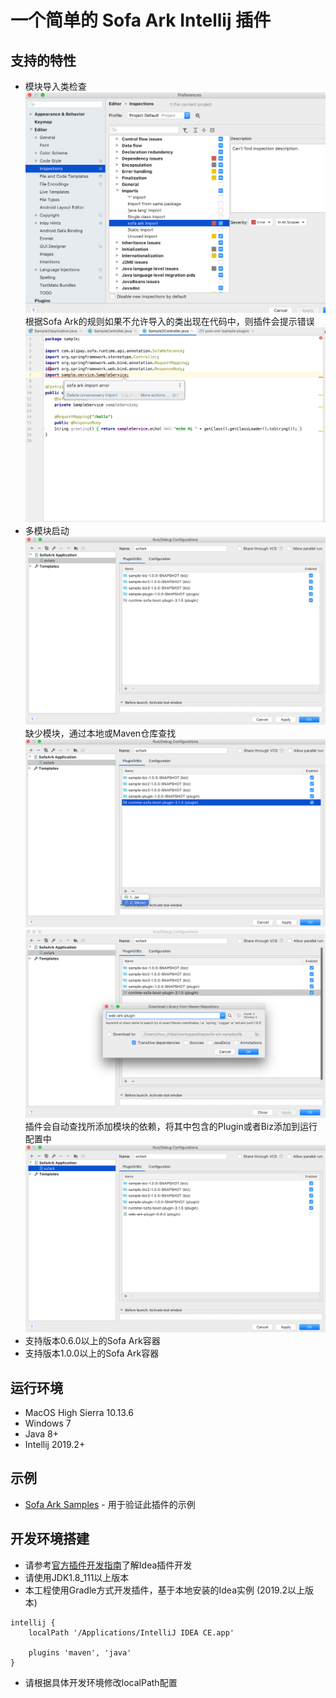 # 一个简单的 Sofa Ark Intellij 插件

## 支持的特性
- 模块导入类检查
![代码检查配置](doc/inspection_settings.png)
根据Sofa Ark的规则如果不允许导入的类出现在代码中，则插件会提示错误
![代码检查示例](doc/inspection_sample.png)
- 多模块启动
![多模块启动配置](doc/run_configuration.png)
缺少模块，通过本地或Maven仓库查找
![添加模块](doc/run_configuration_adding_plugin_or_biz.png)
![查找Maven模块](doc/run_configuration_searching_plugin_or_biz.png)
插件会自动查找所添加模块的依赖，将其中包含的Plugin或者Biz添加到运行配置中
![查找结果](doc/run_configuration_with_added_plugin_or_biz.png)
- 支持版本0.6.0以上的Sofa Ark容器
- 支持版本1.0.0以上的Sofa Ark容器

## 运行环境
- MacOS High Sierra 10.13.6
- Windows 7
- Java 8+
- Intellij 2019.2+

## 示例
* [Sofa Ark Samples](https://github.com/ggndnn/sofa-ark-samples) - 用于验证此插件的示例

## 开发环境搭建
* 请参考[官方插件开发指南](http://www.jetbrains.org/intellij/sdk/docs/basics/getting_started.html)了解Idea插件开发
* 请使用JDK1.8_111以上版本
* 本工程使用Gradle方式开发插件，基于本地安装的Idea实例 (2019.2以上版本)
```
intellij {
    localPath '/Applications/IntelliJ IDEA CE.app'

    plugins 'maven', 'java'
}
```
* 请根据具体开发环境修改localPath配置